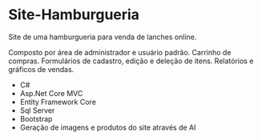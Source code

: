# Site-Hamburgueria
Site de uma hamburgueria para venda de lanches online.

Composto por área de administrador e usuário padrão.
Carrinho de compras.
Formulários de cadastro, edição e deleção de itens.
Relatórios e gráficos de vendas.

- C#
- Asp.Net Core MVC
- Entity Framework Core
- Sql Server
- Bootstrap
- Geração de imagens e produtos do site através de AI
  
